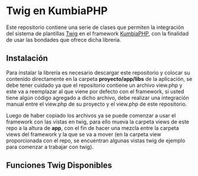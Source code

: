 Twig en KumbiaPHP
===========

Este repositorio contiene una serie de clases que permiten la integración del sistema de plantillas [Twig](http://twig.sensiolabs.org/) en el framework [KumbiaPHP](http://www.kumbiaphp.com/), con la finalidad de usar las bondades que ofrece dicha libreria.

Instalación
----------

Para instalar la libreria es necesario descargar este repositorio y colocar su contenido directamente en la carpeta **proyecto/app/libs** de la aplicación, se debe tener cuidado ya que el repositorio contiene un archivo view.php y este va a reemplazar al que viene por defecto con el framework, si usted tiene algún código agregado a dicho archivo, debe realizar una integración manual entre el view.php de su proyecto y el view.php de este repositorio.

Luego de haber copiado los archivos ya se puede comenzar a usar el framework con las vistas en twig, para ello mueva la carpeta views de este repo a la altura de **app**, con el fin de hacer una mezcla entre la carpeta views del framework y la que se va a mover (en la carpeta view proporcionada con el repo, se encuentran algunas vistas twig de ejemplo para comenzar a trabajar con twig).

Funciones Twig Disponibles
-------------------

